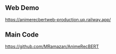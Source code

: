 ## Web Demo 
https://animerecbertweb-production.up.railway.app/

## Main Code
https://github.com/MRamazan/AnimeRecBERT

